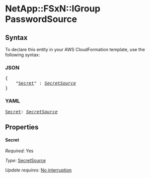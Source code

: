 # NetApp::FSxN::IGroup PasswordSource

## Syntax

To declare this entity in your AWS CloudFormation template, use the following syntax:

### JSON

<pre>
{
    "<a href="#secret" title="Secret">Secret</a>" : <i><a href="secretsource.md">SecretSource</a></i>
}
</pre>

### YAML

<pre>
<a href="#secret" title="Secret">Secret</a>: <i><a href="secretsource.md">SecretSource</a></i>
</pre>

## Properties

#### Secret

_Required_: Yes

_Type_: <a href="secretsource.md">SecretSource</a>

_Update requires_: [No interruption](https://docs.aws.amazon.com/AWSCloudFormation/latest/UserGuide/using-cfn-updating-stacks-update-behaviors.html#update-no-interrupt)

